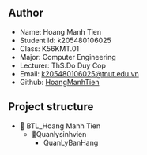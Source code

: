 <a name="Author"></a>
## Author

- Name: Hoang Manh Tien
- Student Id: k205480106025
- Class: K56KMT.01
- Major: Computer Engineering
- Lecturer: ThS.Do Duy Cop
- Email: k205480106025@tnut.edu.vn
- Github: [HoangManhTien](https://github.com/HManhTien/BTL_Hoang_Manh_Tien/)


<a name="Project structure"></a>
## Project structure
-   📂 BTL_Hoang Manh Tien
     - 📂Quanlysinhvien
          - QuanLyBanHang 
              
     
 
